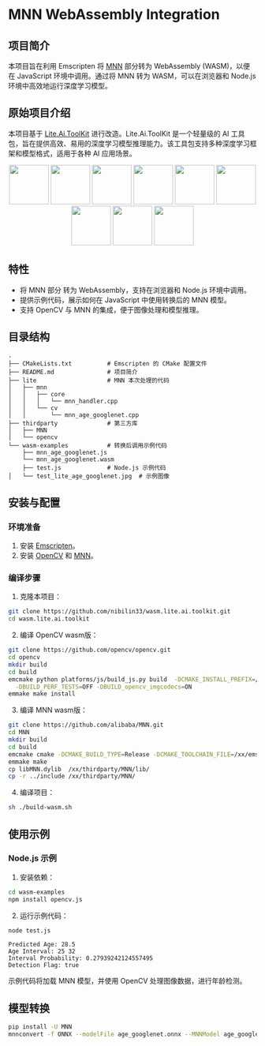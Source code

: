 # MNN WebAssembly Integration

## 项目简介

本项目旨在利用 Emscripten 将 [MNN](https://github.com/alibaba/MNN) 部分转为 WebAssembly (WASM)，以便在 JavaScript 环境中调用。通过将 MNN 转为 WASM，可以在浏览器和 Node.js 环境中高效地运行深度学习模型。

## 原始项目介绍
本项目基于 [Lite.Ai.ToolKit](https://github.com/DefTruth/lite.ai.toolkit) 进行改造。Lite.Ai.ToolKit 是一个轻量级的 AI 工具包，旨在提供高效、易用的深度学习模型推理能力。该工具包支持多种深度学习框架和模型格式，适用于各种 AI 应用场景。
<div align='center'>
  <img src='https://github.com/DefTruth/lite.ai.toolkit/assets/31974251/5b28aed1-e207-4256-b3ea-3b52f9e68aed' height="80px" width="80px">
  <img src='https://github.com/DefTruth/lite.ai.toolkit/assets/31974251/28274741-8745-4665-abff-3a384b75f7fa' height="80px" width="80px">
  <img src='https://github.com/DefTruth/lite.ai.toolkit/assets/31974251/c802858c-6899-4246-8839-5721c43faffe' height="80px" width="80px">
  <img src='https://github.com/DefTruth/lite.ai.toolkit/assets/31974251/20a18d56-297c-4c72-8153-76d4380fc9ec' height="80px" width="80px">
  <img src='https://github.com/DefTruth/lite.ai.toolkit/assets/31974251/f4dd5263-8514-4bb0-a0dd-dbe532481aff' height="80px" width="80px">
  <img src='https://github.com/DefTruth/lite.ai.toolkit/assets/31974251/b6a431d2-225b-416b-8a1e-cf9617d79a63' height="80px" width="80px">
  <img src='https://github.com/DefTruth/lite.ai.toolkit/assets/31974251/84d3ed6a-b711-4c0a-8e92-a2da05a0d04e' height="80px" width="80px">
  <img src='https://github.com/DefTruth/lite.ai.toolkit/assets/31974251/157b9e11-fc92-445b-ae0d-0d859c8663ee' height="80px" width="80px">
  <img src='https://github.com/DefTruth/lite.ai.toolkit/assets/31974251/ef0eeabe-6dbe-4837-9aad-b806a8398697' height="80px" width="80px">  
</div> 

## 特性

- 将 MNN 部分 转为 WebAssembly，支持在浏览器和 Node.js 环境中调用。
- 提供示例代码，展示如何在 JavaScript 中使用转换后的 MNN 模型。
- 支持 OpenCV 与 MNN 的集成，便于图像处理和模型推理。

## 目录结构

```
.
├── CMakeLists.txt          # Emscripten 的 CMake 配置文件
├── README.md               # 项目简介
├── lite                    # MNN 本次处理的代码
│   ├── mnn
│   │   ├── core
│   │   │   └── mnn_handler.cpp
│   │   └── cv
│   │       └── mnn_age_googlenet.cpp
├── thirdparty              # 第三方库
│   ├── MNN
│   └── opencv
└── wasm-examples           # 转换后调用示例代码
    ├── mnn_age_googlenet.js
    └── mnn_age_googlenet.wasm
    ├── test.js             # Node.js 示例代码
│   └── test_lite_age_googlenet.jpg  # 示例图像
```

## 安装与配置

### 环境准备

1. 安装 [Emscripten](https://emscripten.org/docs/getting_started/downloads.html)。
2. 安装 [OpenCV](https://opencv.org/) 和 [MNN](https://github.com/alibaba/MNN)。

### 编译步骤

1. 克隆本项目：

```sh
git clone https://github.com/nibilin33/wasm.lite.ai.toolkit.git
cd wasm.lite.ai.toolkit
```

2. 编译 OpenCV wasm版：

```sh
git clone https://github.com/opencv/opencv.git
cd opencv
mkdir build
cd build
emcmake python platforms/js/build_js.py build  -DCMAKE_INSTALL_PREFIX=/xx/thirdparty/opencv  -DBUILD_TESTS=OFF \
  -DBUILD_PERF_TESTS=OFF -DBUILD_opencv_imgcodecs=ON
emmake make install
```

3. 编译 MNN wasm版：

```sh
git clone https://github.com/alibaba/MNN.git
cd MNN
mkdir build
cd build
emcmake cmake -DCMAKE_BUILD_TYPE=Release -DCMAKE_TOOLCHAIN_FILE=/xx/emsdk/upstream/emscripten/cmake/Modules/Platform/Emscripten.cmake ..
emmake make
cp libMNN.dylib  /xx/thirdparty/MNN/lib/
cp -r ../include /xx/thirdparty/MNN/
```

4. 编译项目：

```sh
sh ./build-wasm.sh
```

## 使用示例

### Node.js 示例

1. 安装依赖：

```sh
cd wasm-examples
npm install opencv.js
```

2. 运行示例代码：

```sh
node test.js
```
```output result 
Predicted Age: 28.5
Age Interval: 25 32
Interval Probability: 0.27939242124557495
Detection Flag: true
```
示例代码将加载 MNN 模型，并使用 OpenCV 处理图像数据，进行年龄检测。


## 模型转换

```sh
pip install -U MNN
mnnconvert -f ONNX --modelFile age_googlenet.onnx --MNNModel age_googlenet.mnn  --bizCode age_googlenet
```